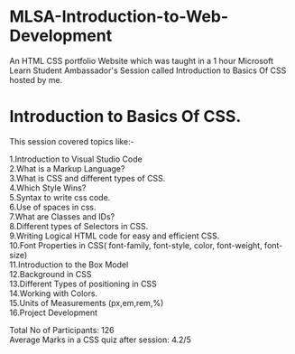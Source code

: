 # MLSA-Introduction-to-Web-Development

An  HTML CSS portfolio Website which was taught in a 1 hour Microsoft Learn Student Ambassador's Session called Introduction to Basics Of CSS hosted by me.

# Introduction to Basics Of CSS.


This session covered topics like:-

1.Introduction to Visual Studio Code <br>
2.What is a Markup Language? <br>
3.What is CSS and different types of CSS. <br>
4.Which Style Wins? <br>
5.Syntax to write css code. <br>
6.Use of spaces in css. <br>
7.What are Classes and IDs?<br>
8.Different types of Selectors in CSS.<br>
9.Writing Logical HTML code for easy and efficient CSS.<br>
10.Font Properties in CSS( font-family, font-style, color, font-weight, font-size)<br>
11.Introduction to the Box Model <br>
12.Background in CSS <br>
13.Different Types of positioning in CSS <br>
14.Working with Colors. <br>
15.Units of Measurements (px,em,rem,%) <br>
16.Project Development <br>

Total No of Participants: 126 <br>
Average Marks in a CSS quiz after session: 4.2/5
